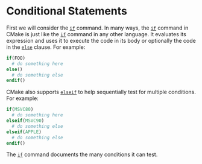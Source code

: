 # Conditional Statements
First we will consider the [`if`](https://cmake.org/cmake/help/latest/command/if.html#command:if) command. In many ways, the [`if`](https://cmake.org/cmake/help/latest/command/if.html#command:if) command in CMake is just like the [`if`](https://cmake.org/cmake/help/latest/command/if.html#command:if) command in any other language. It evaluates its expression and uses it to execute the code in its body or optionally the code in the [`else`](https://cmake.org/cmake/help/latest/command/else.html#command:else) clause. For example:
```cmake
if(FOO)
  # do something here
else()
  # do something else
endif()
```

CMake also supports [`elseif`](https://cmake.org/cmake/help/latest/command/elseif.html#command:elseif) to help sequentially test for multiple conditions. For example:
```cmake
if(MSVC80)
  # do something here
elseif(MSVC90)
  # do something else
elseif(APPLE)
  # do something else
endif()
```

The [`if`](https://cmake.org/cmake/help/latest/command/if.html#command:if) command documents the many conditions it can test.
